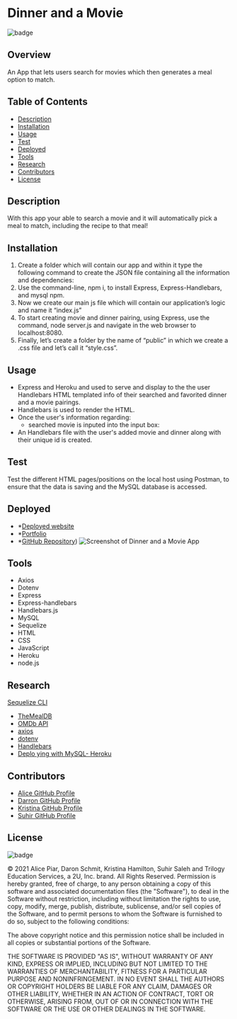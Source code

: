 # Dinner and a Movie

![badge](https://img.shields.io/badge/License-mit-blue)

## Overview

An App that lets users search for movies which then generates a meal option to match.

## Table of Contents

- [Description](#description)
- [Installation](#installation)
- [Usage](#usage)
- [Test](#test)
- [Deployed](#deployed)
- [Tools](#tools)
- [Research](#research)
- [Contributors](#contributors)
- [License](#license)

## Description

With this app your able to search a movie and it will automatically pick a meal to match, including the recipe to that meal!

## Installation

1. Create a folder which will contain our app and within it type the following command to create the JSON file containing all the information and dependencies:
2. Use the command-line, npm i, to install Express, Express-Handlebars, and mysql npm.
3. Now we create our main js file which will contain our application’s logic and name it “index.js”
4. To start creating movie and dinner pairing, using Express, use the command, node server.js and navigate in the
   web browser to localhost:8080.
5. Finally, let’s create a folder by the name of “public” in which we create a .css file and let’s call it “style.css”.

## Usage

- Express and Heroku and used to serve and display to the the user Handlebars HTML templated info of their searched and
  favorited dinner and a movie pairings.
- Handlebars is used to render the HTML.
- Once the user's information regarding:
  - searched movie is inputed into the input box:
- An Handlebars file with the user's added movie and dinner along with their unique id is created.

## Test

Test the different HTML pages/positions on the local host using Postman, to ensure that the data is saving and the MySQL
database is accessed.

## Deployed

- \*[Deployed website](https://protected-lowlands-49340.herokuapp.com/)
- \*[Portfolio](https://github.com/DaronSchmit/DinnerAndAMovie)
- \*[GitHub Repository](https://github.com/DaronSchmit/DinnerAndAMovie)) ![Screenshot of Dinner and a Movie App](https://user-images.githubusercontent.com/71417462/105799547-6e783880-5f5a-11eb-9c44-fdcba5ff9267.jpeg)

## Tools

- Axios
- Dotenv
- Express
- Express-handlebars
- Handlebars.js
- MySQL
- Sequelize
- HTML
- CSS
- JavaScript
- Heroku
- node.js

## Research

[Sequelize CLI](https://sequelize.org/master/manual/migrations.html)

- [TheMealDB](https://www.themealdb.com)
- [OMDb API](http://www.omdbapi.com)
- [axios](https://www.npmjs.com/package/axios)
- [dotenv](https://www.npmjs.com/package/dotenv)
- [Handlebars](https://handlebarsjs.com/)
- [Deplo ying with MySQL- Heroku](https://devcenter.heroku.com/articles/jawsdb)

## Contributors

- [Alice GitHub Profile](https://github.com/adpir)
- [Darron GitHub Profile](https://github.com/adpir)
- [Kristina GitHub Profile](https://github.com/Kay0s)
- [Suhir GitHub Profile](https://github.com/suhirsalehr)

## License

![badge](https://img.shields.io/badge/License-mit-blue)

© 2021 Alice Piar, Daron Schmit, Kristina Hamilton, Suhir Saleh and Trilogy Education Services, a 2U, Inc. brand. All Rights Reserved. Permission is hereby
granted, free of charge, to any person obtaining a copy of this software and associated documentation files (the
"Software"), to deal in the Software without restriction, including without limitation the rights to use, copy, modify,
merge, publish, distribute, sublicense, and/or sell copies of the Software, and to permit persons to whom the Software
is furnished to do so, subject to the following conditions:

The above copyright notice and this permission notice shall be included in all copies or substantial portions of the
Software.

THE SOFTWARE IS PROVIDED "AS IS", WITHOUT WARRANTY OF ANY KIND, EXPRESS OR IMPLIED, INCLUDING BUT NOT LIMITED TO THE
WARRANTIES OF MERCHANTABILITY, FITNESS FOR A PARTICULAR PURPOSE AND NONINFRINGEMENT. IN NO EVENT SHALL THE AUTHORS OR
COPYRIGHT HOLDERS BE LIABLE FOR ANY CLAIM, DAMAGES OR OTHER LIABILITY, WHETHER IN AN ACTION OF CONTRACT, TORT OR
OTHERWISE, ARISING FROM, OUT OF OR IN CONNECTION WITH THE SOFTWARE OR THE USE OR OTHER DEALINGS IN THE SOFTWARE.
